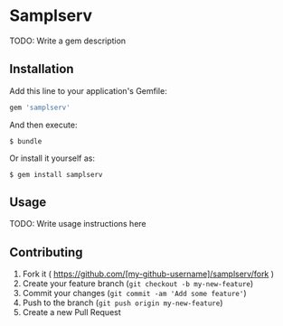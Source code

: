 # Samplserv

TODO: Write a gem description

## Installation

Add this line to your application's Gemfile:

```ruby
gem 'samplserv'
```

And then execute:

    $ bundle

Or install it yourself as:

    $ gem install samplserv

## Usage

TODO: Write usage instructions here

## Contributing

1. Fork it ( https://github.com/[my-github-username]/samplserv/fork )
2. Create your feature branch (`git checkout -b my-new-feature`)
3. Commit your changes (`git commit -am 'Add some feature'`)
4. Push to the branch (`git push origin my-new-feature`)
5. Create a new Pull Request

